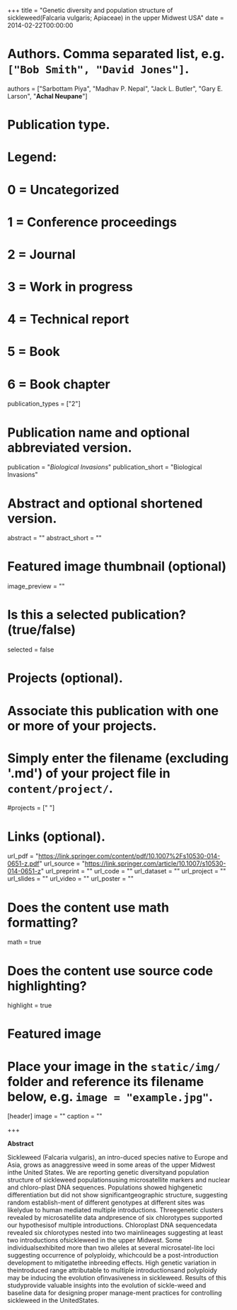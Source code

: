 +++
title = "Genetic diversity and population structure of sickleweed(Falcaria vulgaris; Apiaceae) in the upper Midwest USA"
date = 2014-02-22T00:00:00

# Authors. Comma separated list, e.g. `["Bob Smith", "David Jones"]`.
authors = ["Sarbottam Piya", "Madhav P. Nepal", "Jack L. Butler", "Gary E. Larson", "**Achal Neupane**"]

# Publication type.
# Legend:
# 0 = Uncategorized
# 1 = Conference proceedings
# 2 = Journal
# 3 = Work in progress
# 4 = Technical report
# 5 = Book
# 6 = Book chapter
publication_types = ["2"]

# Publication name and optional abbreviated version.
publication = "*Biological Invasions*"
publication_short = "Biological Invasions"

# Abstract and optional shortened version.
abstract = ""
abstract_short = ""
# Featured image thumbnail (optional)
image_preview = ""

# Is this a selected publication? (true/false)
selected = false

# Projects (optional).
#   Associate this publication with one or more of your projects.
#   Simply enter the filename (excluding '.md') of your project file in `content/project/`.
#projects = [" "]

# Links (optional).
url_pdf = "https://link.springer.com/content/pdf/10.1007%2Fs10530-014-0651-z.pdf"
url_source = "https://link.springer.com/article/10.1007/s10530-014-0651-z"
url_preprint = ""
url_code = ""
url_dataset = ""
url_project = ""
url_slides = ""
url_video = ""
url_poster = ""

# Does the content use math formatting?
math = true

# Does the content use source code highlighting?
highlight = true

# Featured image
# Place your image in the `static/img/` folder and reference its filename below, e.g. `image = "example.jpg"`.
[header]
image = ""
caption = ""

+++

**Abstract**

Sickleweed (Falcaria vulgaris), an intro-duced species native to Europe and Asia, grows as anaggressive weed in some areas of the upper Midwest inthe United States. We are reporting genetic diversityand  population  structure  of  sickleweed  populationsusing microsatellite markers and nuclear and chloro-plast   DNA   sequences.   Populations   showed   highgenetic  differentiation  but  did  not  show  significantgeographic  structure,  suggesting  random  establish-ment of different genotypes at different sites was likelydue to human mediated multiple introductions. Threegenetic  clusters  revealed  by  microsatellite  data  andpresence of six chlorotypes supported our hypothesisof multiple introductions. Chloroplast DNA sequencedata  revealed  six  chlorotypes  nested  into  two  mainlineages   suggesting   at   least   two   introductions   ofsickleweed  in  the  upper  Midwest.  Some  individualsexhibited more than two alleles at several microsatel-lite  loci suggesting  occurrence  of polyploidy, whichcould be a post-introduction development to mitigatethe  inbreeding  effects.  High  genetic  variation  in  theintroduced range attributable to multiple introductionsand  polyploidy  may  be  inducing  the  evolution  ofinvasiveness  in  sickleweed.  Results  of  this  studyprovide valuable insights into the evolution of sickle-weed and baseline data for designing proper manage-ment practices for controlling sickleweed in the UnitedStates.
